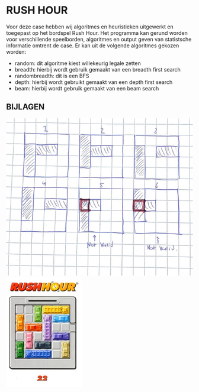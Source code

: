 # RUSH HOUR

Voor deze case hebben wij algoritmes en heuristieken uitgewerkt en toegepast op het bordspel Rush Hour.
Het programma kan gerund worden voor verschillende speelborden, algoritmes en output geven van statistsche informatie omtrent de case.
Er kan uit de volgende algoritmes gekozen worden: 
 - random: dit algoritme kiest willekeurig legale zetten
 - breadth: hierbij wordt gebruik gemaakt van een breadth first search
 - randombreadth: dit is een BFS 
 - depth: hierbij wordt gebruikt gemaakt van een depth first search
 - beam: hierbij wordt gebruik gemaakt van een beam search
 
 
## BIJLAGEN
![schets](images/ac8d9a2f-b2d0-490b-95e6-5e25167d6668.jpeg)
![instantie](images/Rushhour6x6img.jpg)
